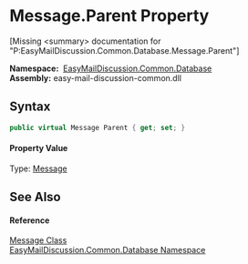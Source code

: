 Message.Parent Property
=======================

[Missing &lt;summary> documentation for "P:EasyMailDiscussion.Common.Database.Message.Parent"]


  **Namespace:**  [EasyMailDiscussion.Common.Database][1]  
  **Assembly:** easy-mail-discussion-common.dll

Syntax
------

```csharp
public virtual Message Parent { get; set; }
```

#### Property Value
Type: [Message][2]

See Also
--------

#### Reference
[Message Class][2]  
[EasyMailDiscussion.Common.Database Namespace][1]  

[1]: ../README.md
[2]: README.md